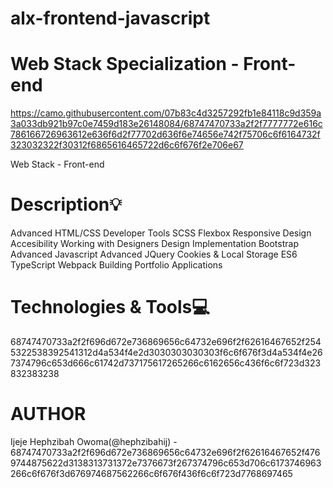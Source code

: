 # alx-frontend-javascript

# Web Stack Specialization - Front-end

https://camo.githubusercontent.com/07b83c4d3257292fb1e84118c9d359a3a033db921b97c0e7459d183e26148084/68747470733a2f2f7777772e616c786166726963612e636f6d2f77702d636f6e74656e742f75706c6f6164732f323032322f30312f6865616465722d6c6f676f2e706e67


Web Stack - Front-end

# Description:bulb:

Advanced HTML/CSS
Developer Tools
SCSS
Flexbox
Responsive Design
Accesibility
Working with Designers
Design Implementation
Bootstrap
Advanced Javascript
Advanced JQuery
Cookies & Local Storage
ES6
TypeScript
Webpack
Building Portfolio Applications

# Technologies & Tools:computer:

68747470733a2f2f696d672e736869656c64732e696f2f62616467652f2545322538392541312d4a534f4e2d3030303030303f6c6f676f3d4a534f4e267374796c653d666c61742d737175617265266c6162656c436f6c6f723d323832383238


# AUTHOR
Ijeje Hephzibah Owoma(@hephzibahij) - 68747470733a2f2f696d672e736869656c64732e696f2f62616467652f4769744875622d3138313731372e7376673f267374796c653d706c6173746963266c6f676f3d676974687562266c6f676f436f6c6f723d7768697465
